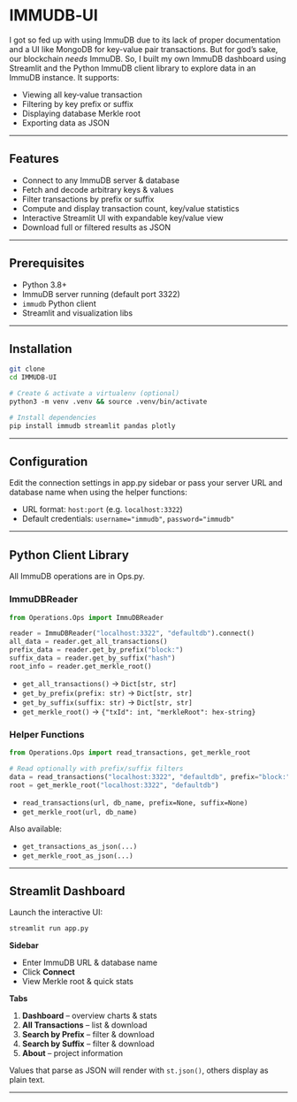 # IMMUDB‑UI

I got so fed up with using ImmuDB due to its lack of proper documentation and a UI like MongoDB for key-value pair transactions. But for god’s sake, our blockchain *needs* ImmuDB. So, I built my own ImmuDB dashboard using Streamlit and the Python ImmuDB client library to explore data in an ImmuDB instance. It supports:

- Viewing all key‑value transaction
- Filtering by key prefix or suffix
- Displaying database Merkle root
- Exporting data as JSON

---

## Features

- Connect to any ImmuDB server & database
- Fetch and decode arbitrary keys & values
- Filter transactions by prefix or suffix
- Compute and display transaction count, key/value statistics
- Interactive Streamlit UI with expandable key/value view
- Download full or filtered results as JSON

---

## Prerequisites

- Python 3.8+
- ImmuDB server running (default port 3322)
- `immudb` Python client
- Streamlit and visualization libs

---

## Installation

```bash
git clone
cd IMMUDB‑UI

# Create & activate a virtualenv (optional)
python3 -m venv .venv && source .venv/bin/activate

# Install dependencies
pip install immudb streamlit pandas plotly
```

---

## Configuration

Edit the connection settings in app.py sidebar or pass your server URL and database name when using the helper functions:

- URL format: `host:port` (e.g. `localhost:3322`)
- Default credentials: `username="immudb"`, `password="immudb"`

---

## Python Client Library

All ImmuDB operations are in Ops.py.

### ImmuDBReader

```python
from Operations.Ops import ImmuDBReader

reader = ImmuDBReader("localhost:3322", "defaultdb").connect()
all_data = reader.get_all_transactions()
prefix_data = reader.get_by_prefix("block:")
suffix_data = reader.get_by_suffix("hash")
root_info = reader.get_merkle_root()
```

- `get_all_transactions()` → `Dict[str, str]`
- `get_by_prefix(prefix: str)` → `Dict[str, str]`
- `get_by_suffix(suffix: str)` → `Dict[str, str]`
- `get_merkle_root()` → `{"txId": int, "merkleRoot": hex‑string}`

### Helper Functions

```python
from Operations.Ops import read_transactions, get_merkle_root

# Read optionally with prefix/suffix filters
data = read_transactions("localhost:3322", "defaultdb", prefix="block:")
root = get_merkle_root("localhost:3322", "defaultdb")
```

- `read_transactions(url, db_name, prefix=None, suffix=None)`
- `get_merkle_root(url, db_name)`

Also available:

- `get_transactions_as_json(...)`
- `get_merkle_root_as_json(...)`

---

## Streamlit Dashboard

Launch the interactive UI:

```bash
streamlit run app.py
```

**Sidebar**

- Enter ImmuDB URL & database name
- Click **Connect**
- View Merkle root & quick stats

**Tabs**

1. **Dashboard** – overview charts & stats
2. **All Transactions** – list & download
3. **Search by Prefix** – filter & download
4. **Search by Suffix** – filter & download
5. **About** – project information

Values that parse as JSON will render with `st.json()`, others display as plain text.

---

